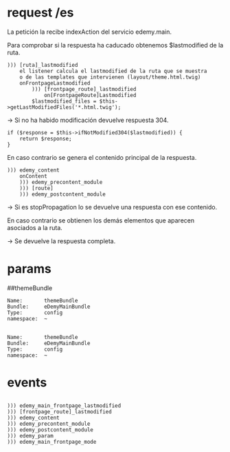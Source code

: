 request /es
===========

La petición la recibe indexAction del servicio edemy.main.

Para comprobar si la respuesta ha caducado obtenemos $lastmodified de la ruta.

    ))) [ruta]_lastmodified
        el listener calcula el lastmodified de la ruta que se muestra
        o de las templates que intervienen (layout/theme.html.twig)
        onFrontpageLastmodified
            ))) [frontpage_route]_lastmodified
                on[FrontpageRoute]Lastmodified
            $lastmodified_files = $this->getLastModifiedFiles('*.html.twig');

-> Si no ha habido modificación devuelve respuesta 304.
    
    if ($response = $this->ifNotModified304($lastmodified)) {
        return $response;
    }

En caso contrario se genera el contenido principal de la respuesta.

    ))) edemy_content
        onContent
        ))) edemy_precontent_module
        ))) [route]
        ))) edemy_postcontent_module
    
-> Si es stopPropagation lo se devuelve una respuesta con ese contenido.

En caso contrario se obtienen los demás elementos que aparecen asociados a la ruta.

-> Se devuelve la respuesta completa.


params
======

##themeBundle

    Name:       themeBundle
    Bundle:     eDemyMainBundle
    Type:       config
    namespace:  ~
    
##

    Name:       themeBundle
    Bundle:     eDemyMainBundle
    Type:       config
    namespace:  ~

events
======

##

    ))) edemy_main_frontpage_lastmodified
    ))) [frontpage_route]_lastmodified
    ))) edemy_content
    ))) edemy_precontent_module
    ))) edemy_postcontent_module
    ))) edemy_param
    ))) edemy_main_frontpage_mode